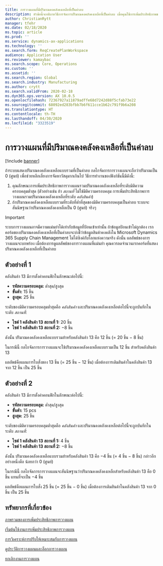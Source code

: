 ```yaml
---
title: การวางแผนที่มีปริมาณคงคลังคงเหลือที่เป็นค่าลบ
description: หัวข้อนี้จะอธิบายวิธีการจัดการปริมาณคงคลังคงเหลือที่เป็นค่าลบ เมื่อคุณใช้การเพิ่มประสิทธิภาพของการวางแผน
author: ChristianRytt
manager: tfehr
ms.date: 02/18/2020
ms.topic: article
ms.prod: ''
ms.service: dynamics-ax-applications
ms.technology: ''
ms.search.form: ReqCreatePlanWorkspace
audience: Application User
ms.reviewer: kamaybac
ms.search.scope: Core, Operations
ms.custom: ''
ms.assetid: ''
ms.search.region: Global
ms.search.industry: Manufacturing
ms.author: crytt
ms.search.validFrom: 2020-02-18
ms.dyn365.ops.version: AX 10.0.5
ms.openlocfilehash: 72367927a11879adffe68d7242d88f5cfab73e22
ms.sourcegitcommit: 68092ed283bfbb7b6f611cce1b62c791f9b6a208
ms.translationtype: HT
ms.contentlocale: th-TH
ms.lasthandoff: 04/30/2020
ms.locfileid: "3323519"
---
```

# <a name="planning-with-negative-on-hand-quantities"></a>การวางแผนที่มีปริมาณคงคลังคงเหลือที่เป็นค่าลบ

[!include [banner](../../includes/banner.md)]

ถ้าระบบแสดงปริมาณคงคลังคงเหลือแบบรวมที่เป็นค่าลบ กลไกจัดการการวางแผนจะถือว่าปริมาณเป็น 0 (ศูนย์) เพื่อช่วยหลีกเลี่ยงการจัดหาวัสดุมากเกินไป วิธีการทำงานของฟังก์ชันนี้มีดังนี้:

1. คุณลักษณะการเพิ่มประสิทธิภาพการวางแผนรวมปริมาณคงคลังคงเหลือที่ระดับมิติความครอบคลุมต่ำสุด (ตัวอย่างเช่น ถ้า *สถานที่* ไม่ใช่มิติความครอบคลุม การเพิ่มประสิทธิภาพการวางแผนรวมปริมาณคงคลังคงเหลือที่ระดับ *คลังสินค้า*)
1. ถ้าปริมาณคงคลังคงเหลือแบบรวมที่ระดับที่ต่ำที่สุดของมิติความครอบคลุมเป็นค่าลบ ระบบจะสันนิษฐานว่าปริมาณคงคลังคงเหลือเป็น 0 (ศูนย์) จริงๆ

> [!IMPORTANT]
> ระบบการวางแผนอาจมีความแม่นยำได้เท่ากับข้อมูลที่ป้อนเข้าเท่านั้น ถ้าข้อมูลป้อนเข้าไม่ถูกต้อง เรกคอร์ดของปริมาณคงคลังคงเหลือที่เป็นค่าลบจะบ่งชี้ว่าข้อมูลสินค้าคงคลังใน Microsoft Dynamics 365 Supply Chain Management ไม่ได้ซิงค์กับโลกแห่งความจริง ดังนั้น ผลลัพธ์ของการวางแผนจะบกพร่อง เมื่อต้องการดูผลลัพธ์ของการวางแผนที่แม่นยำ คุณควรลดจำนวนเรกคอร์ดที่แสดงปริมาณคงคลังคงเหลือที่เป็นค่าลบ

## <a name="example-1"></a>ตัวอย่างที่ 1

คลังสินค้า 13 มีการตั้งค่าคอนฟิกในลักษณะต่อไปนี้:

- **รหัสความครอบคลุม:** ต่ำสุด/สูงสุด
- **ขั้นต่ำ:** 15 ชิ้น
- **สูงสุด:** 25 ชิ้น

ระดับของมิติความครอบคลุมต่ำสุดคือ *คลังสินค้า* และปริมาณคงคลังคงเหลือต่อไปนี้จะถูกบันทึกในระดับ *สถานที่*:

- **ไซต์ 1 คลังสินค้า 13 สถานที่ 1:** 20 ชิ้น
- **ไซต์ 1 คลังสินค้า 13 สถานที่ 2:** &minus;8 ชิ้น

ดังนั้น ปริมาณคงคลังคงเหลือแบบรวมสำหรับคลังสินค้า 13 คือ 12 ชิ้น (= 20 ชิ้น &minus; 8 ชิ้น)

ในกรณีนี้ กลไกจัดการการวางแผนจะใช้ปริมาณคงคลังคงเหลือแบบรวมเป็น 12 ชิ้น สำหรับคลังสินค้า 13

ผลลัพธ์คือแผนการใบสั่งของ 13 ชิ้น (= 25 ชิ้น &minus; 12 ชิ้น) เมื่อต้องการเติมสินค้าในคลังสินค้า 13 จาก 12 ชิ้น เป็น 25 ชิ้น

## <a name="example-2"></a>ตัวอย่างที่ 2

คลังสินค้า 13 มีการตั้งค่าคอนฟิกในลักษณะต่อไปนี้:

- **รหัสความครอบคลุม:** ต่ำสุด/สูงสุด
- **ขั้นต่ำ:** 15 pcs
- **สูงสุด:** 25 ชิ้น

ระดับของมิติความครอบคลุมต่ำสุดคือ *คลังสินค้า* และปริมาณคงคลังคงเหลือต่อไปนี้จะถูกบันทึกในระดับ *สถานที่*:

- **ไซต์ 1 คลังสินค้า 13 สถานที่ 1:** 4 ชิ้น
- **ไซต์ 1 คลังสินค้า 13 สถานที่ 2:** &minus;8 ชิ้น

ดังนั้น ปริมาณคงคลังคงเหลือแบบรวมสำหรับคลังสินค้า 13 คือ &minus;4 ชิ้น (= 4 ชิ้น &minus; 8 ชิ้น) กล่าวอีกอย่างหนึ่งคือ น้อยกว่า 0 (ศูนย์)

ในกรณีนี้ กลไกจัดการการวางแผนจะสันนิษฐานว่าปริมาณคงคลังคงเหลือสำหรับคลังสินค้า 13 คือ 0 ชิ้น แทนที่จะเป็น &minus;4 ชิ้น

ผลลัพธ์คือแผนการใบสั่ง 25 ชิ้น (= 25 ชิ้น &minus; 0 ชิ้น) เมื่อต้องการเติมสินค้าในคลังสินค้า 13 จาก 0 ชิ้น เป็น 25 ชิ้น

## <a name="related-resources"></a>ทรัพยากรที่เกี่ยวข้อง

[ภาพรวมของการเพิ่มประสิทธิภาพการวางแผน](planning-optimization-overview.md)

[เริ่มต้นใช้งานการเพิ่มประสิทธิภาพการวางแผน](get-started.md)

[การวิเคราะห์การปรับให้เหมาะสมกับการวางแผน](planning-optimization-fit-analysis.md)

[ดูประวัติการวางแผนและล็อกการวางแผน](plan-history-logs.md)

[ยกเลิกงานการวางแผน](cancel-planning-job.md)
